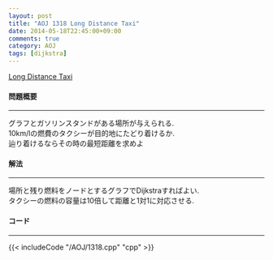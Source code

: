 ```yaml
---
layout: post
title: "AOJ 1318 Long Distance Taxi"
date: 2014-05-18T22:45:00+09:00
comments: true
category: AOJ
tags: [dijkstra]
---
```


[Long Distance Taxi](http://judge.u-aizu.ac.jp/onlinejudge/description.jsp?id=1318)

#### 問題概要

****

グラフとガソリンスタンドがある場所が与えられる.  
10km/lの燃費のタクシーが目的地にたどり着けるか.  
辿り着けるならその時の最短距離を求めよ

#### 解法

****

場所と残り燃料をノードとするグラフでDijkstraすればよい.  
タクシーの燃料の容量は10倍して距離と1対1に対応させる.  

#### コード

****

{{< includeCode "/AOJ/1318.cpp" "cpp" >}}
